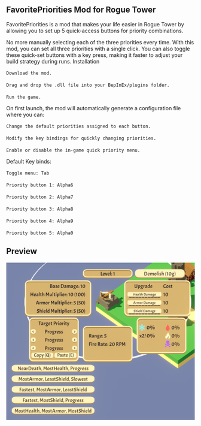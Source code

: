 ## FavoritePriorities Mod for Rogue Tower

FavoritePriorities is a mod that makes your life easier in Rogue Tower by allowing you to set up 5 quick-access buttons for priority combinations.

No more manually selecting each of the three priorities every time. With this mod, you can set all three priorities with a single click.
You can also toggle these quick-set buttons with a key press, making it faster to adjust your build strategy during runs.
Installation

    Download the mod.

    Drag and drop the .dll file into your BepInEx/plugins folder.

    Run the game.

On first launch, the mod will automatically generate a configuration file where you can:

    Change the default priorities assigned to each button.

    Modify the key bindings for quickly changing priorities.

    Enable or disable the in-game quick priority menu.

Default Key binds:

    Toggle menu: Tab

    Priority button 1: Alpha6

    Priority button 2: Alpha7

    Priority button 3: Alpha8

    Priority button 4: Alpha9

    Priority button 5: Alpha0

## Preview

![FavoritePriorities Mod Preview](media/Preview.png)
